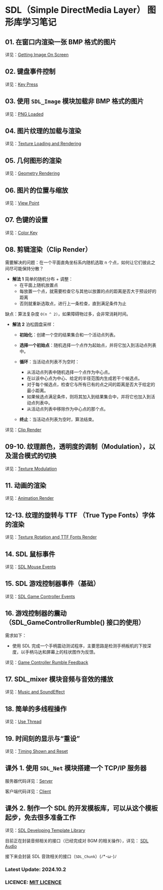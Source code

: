 # SDL（Simple DirectMedia Layer） 图形库学习笔记

## 01. 在窗口内渲染一张 BMP 格式的图片

详见：[Getting Image On Screen](https://github.com/JesseZ332623/SDL-Learning/tree/master/src/01)

## 02. 键盘事件控制

详见：[Key Press](https://github.com/JesseZ332623/SDL-Learning/tree/master/src/02)

## 03. 使用 `SDL_Image` 模块加载非 BMP 格式的图片

详见：[PNG Loaded](https://github.com/JesseZ332623/SDL-Learning/tree/master/src/03)

## 04. 图片纹理的加载与渲染

详见：[Texture Loading and Rendering](https://github.com/JesseZ332623/SDL-Learning/tree/master/src/04)

## 05. 几何图形的渲染

详见：[Geometry Rendering](https://github.com/JesseZ332623/SDL-Learning/tree/master/src/05)

## 06. 图片的位置与缩放

详见：[View Point](https://github.com/JesseZ332623/SDL-Learning/blob/master/src/06)

## 07. 色键的设置

详见：[Color Key](https://github.com/JesseZ332623/SDL-Learning/blob/master/src/07)

## 08. 剪辑渲染（Clip Render）

需要解决的问题：在一个平面直角坐标系内随机选取 n 个点，如何让它们彼此之间尽可能保持分散？

- **解法 1** 简单的随机分布 + 调整：
  - 在平面上随机放置点
  - 每放置一个点，就需要检查它与其他以放置的点的距离是否大于预设好的距离
  - 否则就重新选取点，进行上一条检查，直到满足条件为止

缺点：算法复杂度 `O(n ^ 2)`，如果障碍物过多，会非常消耗时间。
  
- **解法 2** 泊松圆盘采样：
  - **初始化**：创建一个空的结果集合和一个活动点列表。
  - **选择一个初始点**：随机选择一个点作为起始点，并将它加入到活动点列表中。
  - **循环**：当活动点列表不为空时：
    - 从活动点列表中随机选择一个点作为中心点。
    - 在以该中心点为中心、给定的半径范围内生成若干个候选点。
    - 对于每个候选点，检查它与所有已有的点之间的距离是否大于给定的最小距离。
    - 如果候选点满足条件，则将其加入到结果集合中，并将它也加入到活动点列表中。
    - 从活动点列表中移除作为中心点的那个点。

  - **终止**：当活动点列表为空时，算法结束。

详见：[Clip Render](https://github.com/JesseZ332623/SDL-Learning/blob/master/src/08)

## 09-10. 纹理颜色，透明度的调制（Modulation），以及混合模式的切换

详见：[Texture Modulation](https://github.com/JesseZ332623/SDL-Learning/tree/master/src/09-10)

## 11. 动画的渲染

详见：[Animation Render](https://github.com/JesseZ332623/SDL-Learning/tree/master/src/11)

## 12-13. 纹理的旋转与 TTF （True Type Fonts）字体的渲染

详见：[Texture Rotation and TTF Fonts Render](https://github.com/JesseZ332623/SDL-Learning/tree/master/src/12-13)

## 14. SDL 鼠标事件

详见：[SDL Mouse Events](https://github.com/JesseZ332623/SDL-Learning/tree/master/src/14)

## 15. SDL 游戏控制器事件（基础）

详见：[SDL Game Controller Events](https://github.com/JesseZ332623/SDL-Learning/tree/master/src/15)

## 16. 游戏控制器的震动（SDL_GameControllerRumble() 接口的使用）

需求如下：

- 使用 SDL 完成一个手柄震动测试程序，主要思路是检测手柄板机的下按深度，以手柄马达和屏幕上的柱状图作为反馈。

详见：[Game Controller Rumble Feedback](https://github.com/JesseZ332623/SDL-Learning/blob/master/src/16/rumble_feedback.cpp)

## 17. SDL_mixer 模块音频与音效的播放

详见：[Music and SoundEffect](https://github.com/JesseZ332623/SDL-Learning/blob/master/src/17/17_main.cpp)

## 18. 简单的多线程操作

详见：[Use Thread](https://github.com/JesseZ332623/SDL-Learning/blob/master/src/18/18_main.cpp)

## 19. 时间刻的显示与“重设”

详见：[Timing Shown and Reset](https://github.com/JesseZ332623/SDL-Learning/tree/master/src/19)

## 课外 1. 使用 `SDL_Net` 模块搭建一个 TCP/IP 服务器

服务器代码详见：[Server](https://github.com/JesseZ332623/SDL-Learning/tree/master/src/extra/defs_server.cpp)

客户端代码详见：[Client](https://github.com/JesseZ332623/SDL-Learning/tree/master/src/extra/defs_client.cpp)

## 课外 2. 制作一个 SDL 的开发模板库，可以从这个模板起步，免去很多准备工作

详见：[SDL Developing Template Library](https://github.com/JesseZ332623/SDL-Learning/tree/master/SDLTemplateCode)

目前正在封装音频相关的接口（已经完成对 BGM 的相关操作），详见：
[SDL Audio](https://github.com/JesseZ332623/SDL-Learning/blob/master/SDLTemplateCode/include/audio.hpp)

接下来会封装 SDL 音效相关的接口（`SDL_Chunk`）(ﾉ*･ω･)ﾉ

### Latest Update: 2024.10.2

### LICENCE: [MIT LICENCE](https://github.com/JesseZ332623/SDL-Learning/blob/master/LICENSE)
